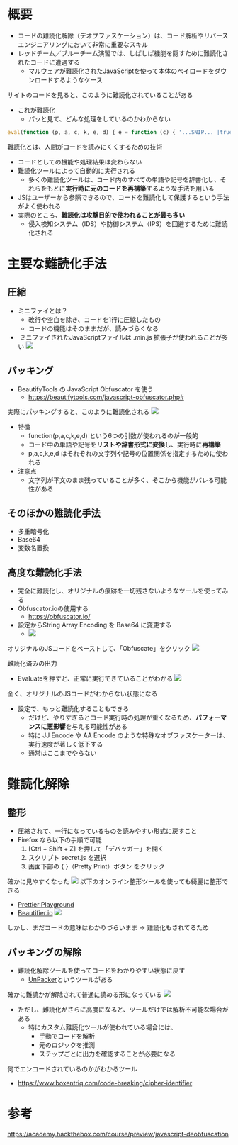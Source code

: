 
# 概要
- コードの難読化解除（デオブファスケーション）は、コード解析やリバースエンジニアリングにおいて非常に重要なスキル
- レッドチーム／ブルーチーム演習では、しばしば機能を隠すために難読化されたコードに遭遇する
	- マルウェアが難読化されたJavaScriptを使って本体のペイロードをダウンロードするようなケース

サイトのコードを見ると、このように難読化されていることがある
- これが難読化
	- パッと見て、どんな処理をしているのかわからない
```js
eval(function (p, a, c, k, e, d) { e = function (c) { '...SNIP... |true|function'.split('|'), 0, {}))
```

難読化とは、人間がコードを読みにくくするための技術
- コードとしての機能や処理結果は変わらない
- 難読化ツールによって自動的に実行される
	- 多くの難読化ツールは、コード内のすべての単語や記号を辞書化し、それらをもとに**実行時に元のコードを再構築**するような手法を用いる
- JSはユーザーから参照できるので、コードを難読化して保護するという手法がよく使われる
- 実際のところ、**難読化は攻撃目的で使われることが最も多い**
	- 侵入検知システム（IDS）や防御システム（IPS）を回避するために難読化される

# 主要な難読化手法
## 圧縮
- ミニファイとは？
	- 改行や空白を除き、コードを1行に圧縮したもの
	- コードの機能はそのままだが、読みづらくなる
-  ミニファイされたJavaScriptファイルは .min.js 拡張子が使われることが多い
![](https://i.imgur.com/aYtABFq.png)




## パッキング
- BeautifyTools の JavaScript Obfuscator を使う
	- https://beautifytools.com/javascript-obfuscator.php#

実際にパッキングすると、このように難読化される
 ![](https://i.imgur.com/R1of6gC.png)

- 特徴
	- function(p,a,c,k,e,d) という6つの引数が使われるのが一般的
	- コード中の単語や記号を**リストや辞書形式に変換**し、実行時に**再構築**
	- p,a,c,k,e,d はそれぞれの文字列や記号の位置関係を指定するために使われる
- 注意点
	- 文字列が平文のまま残っていることが多く、そこから機能がバレる可能性がある

## そのほかの難読化手法
- 多重暗号化
- Base64
- 変数名置換

## 高度な難読化手法
- 完全に難読化し、オリジナルの痕跡を一切残さないようなツールを使ってみる
- Obfuscator.ioの使用する
	- https://obfuscator.io/
- 設定からString Array Encoding を Base64 に変更する
	- ![](https://i.imgur.com/KnspvFl.png)

オリジナルのJSコードをペーストして、「Obfuscate」をクリック
![](https://i.imgur.com/KPkLROh.png)

難読化済みの出力
- Evaluateを押すと、正常に実行できていることがわかる
![](https://i.imgur.com/RDa4Ebf.png)

全く、オリジナルのJSコードがわからない状態になる
- 設定で、もっと難読化することもできる
	- だけど、やりすぎるとコード実行時の処理が重くなるため、**パフォーマンスに悪影響**を与える可能性がある
	- 特に JJ Encode や AA Encode のような特殊なオブファスケーターは、実行速度が著しく低下する
	- 通常はここまでやらない


# 難読化解除
## 整形
- 圧縮されて、一行になっているものを読みやすい形式に戻すこと
- Firefox なら以下の手順で可能
	1.	[Ctrl + Shift + Z] を押して「デバッガー」を開く
	2.	スクリプト secret.js を選択
	3.	画面下部の { }（Pretty Print）ボタン をクリック

確かに見やすくなった
![](https://i.imgur.com/Di4FTQO.png)
以下のオンライン整形ツールを使っても綺麗に整形できる
- [Prettier Playground](https://prettier.io/playground/)
- [Beautifier.io](https://beautifier.io/)
![](https://i.imgur.com/FOOzOkh.png)

しかし、まだコードの意味はわかりづらいまま
→ 難読化もされてるため

## パッキングの解除
- 難読化解除ツールを使ってコードをわかりやすい状態に戻す
	- [UnPacker](https://matthewfl.com/unPacker.html)というツールがある

確かに難読かが解除されて普通に読める形になっている
![](https://i.imgur.com/nh9J3df.png)


- ただし、難読化がさらに高度になると、ツールだけでは解析不可能な場合がある
	- 特にカスタム難読化ツールが使われている場合には、
		- 手動でコードを解析
		- 元のロジックを推測
		- ステップごとに出力を確認することが必要になる


何でエンコードされているのかがわかるツール
- https://www.boxentriq.com/code-breaking/cipher-identifier
  
  
# 参考
https://academy.hackthebox.com/course/preview/javascript-deobfuscation